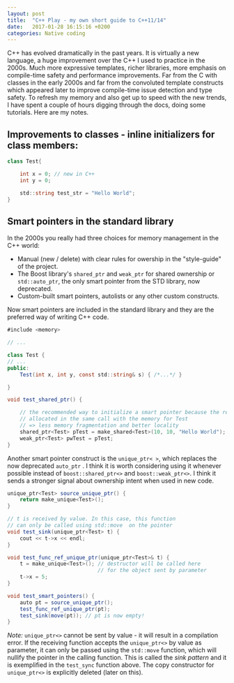 ```yaml
---
layout: post
title:  "C++ Play - my own short guide to C++11/14"
date:   2017-01-28 16:15:16 +0200
categories: Native coding
---
```


C++ has evolved dramatically in the past years. It is virtually a new language, a huge improvement over the C++ I used to practice in the 2000s.
Much more expressive templates, richer libraries, more emphasis on compile-time safety and performance improvements. Far from the C with classes in the early 2000s and far from the convoluted template constructs which appeared later to
improve compile-time issue detection and type safety. To refresh my memory and also get up to speed with the new trends, I have spent a couple of hours digging through the docs, doing some tutorials. Here are my notes.

## Improvements to classes - inline initializers for class members:

```csharp
class Test{

	int x = 0; // new in C++
	int y = 0;

	std::string test_str = "Hello World";
}
```

## Smart pointers in the standard library

In the 2000s you really had three choices for memory management in the C++ world:
- Manual (new / delete) with clear rules for owership in the "style-guide" of the project.
- The Boost library's `shared_ptr` and `weak_ptr` for shared ownership or `std::auto_ptr`, the only smart pointer from the STD library, now deprecated.
- Custom-built smart pointers, autolists or any other custom constructs.

Now smart pointers are included in the standard library and they are the preferred way of writing C++ code.

```csharp
#include <memory>

// ...

class Test {
// ...
public:
	Test(int x, int y, const std::string& s) { /*...*/ }

}

void test_shared_ptr() {

	// the recommended way to initialize a smart pointer because the ref-counter is
	// allocated in the same call with the memory for Test
	// => less memory fragmentation and better locality
	shared_ptr<Test> pTest = make_shared<Test>(10, 10, "Hello World");
	weak_ptr<Test> pwTest = pTest;
}
```

Another smart pointer construct is the `unique_ptr< >`, which replaces the now deprecated `auto_ptr` .
I think it is worth considering using it whenever possible instead of `boost::shared_ptr<>` and `boost::weak_ptr<>`.
I think it sends a stronger signal about ownership intent when used in new code.

```csharp
unique_ptr<Test> source_unique_ptr() {
	return make_unique<Test>();
}

// t is received by value. In this case, this function
// can only be called using std::move  on the pointer
void test_sink(unique_ptr<Test> t) {
	cout << t->x << endl;
}

void test_func_ref_unique_ptr(unique_ptr<Test>& t) {
	t = make_unique<Test>(); // destructor will be called here
							 // for the object sent by parameter
	t->x = 5;
}

void test_smart_pointers() {
	auto pt = source_unique_ptr();
	test_func_ref_unique_ptr(pt);
	test_sink(move(pt)); // pt is now empty!
}
```


*Note:* `unique_ptr<>` cannot be sent by value - it will result in a compilation error. If the receiving function accepts the `unique_ptr<>` by value as parameter,
it can only be passed using the `std::move` function, which will nullify the pointer in the calling function. This is called the *sink pattern* and it is exemplified in the `test_sync` function above. The copy constructor for `unique_ptr<>` is explicitly deleted (later on this).

